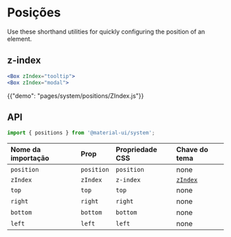 # Posições

<p class="description">Use these shorthand utilities for quickly configuring the position of an element.</p>

## z-index

```jsx
<Box zIndex="tooltip">
<Box zIndex="modal">
```

{{"demo": "pages/system/positions/ZIndex.js"}}

## API

```js
import { positions } from '@material-ui/system';
```

| Nome da importação | Prop       | Propriedade CSS | Chave do tema                                                  |
|:------------------ |:---------- |:--------------- |:-------------------------------------------------------------- |
| `position`         | `position` | `position`      | none                                                           |
| `zIndex`           | `zIndex`   | `z-index`       | [`zIndex`](/customization/default-theme/?expend-path=$.zIndex) |
| `top`              | `top`      | `top`           | none                                                           |
| `right`            | `right`    | `right`         | none                                                           |
| `bottom`           | `bottom`   | `bottom`        | none                                                           |
| `left`             | `left`     | `left`          | none                                                           |